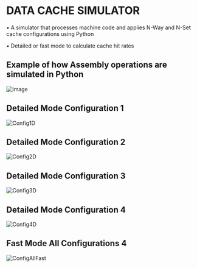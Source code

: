 # DATA CACHE SIMULATOR

• A simulator that processes machine code and applies N-Way and N-Set cache configurations using Python

• Detailed or fast mode to calculate cache hit rates

## Example of how Assembly operations are simulated in Python
![image](https://github.com/Sean-Conrad/Cache-Simulator/assets/98624752/b5376672-9636-410c-8824-7020d30be21f)

## Detailed Mode Configuration 1
![Config1D](https://github.com/Sean-Conrad/Cache-Simulator/assets/98624752/7e0139ea-ef26-409c-b991-56145d64e91f)

## Detailed Mode Configuration 2
![Config2D](https://github.com/Sean-Conrad/Cache-Simulator/assets/98624752/f9554939-2fb7-4e41-a486-72501841eed7)

## Detailed Mode Configuration 3
![Config3D](https://github.com/Sean-Conrad/Cache-Simulator/assets/98624752/1c73383a-652f-4255-a035-123f2cde10c3)

## Detailed Mode Configuration 4
![Config4D](https://github.com/Sean-Conrad/Cache-Simulator/assets/98624752/e2f9d3fe-8bef-4bae-be0d-bb1146fea86d)

## Fast Mode All Configurations 4
![ConfigAllFast](https://github.com/Sean-Conrad/Cache-Simulator/assets/98624752/d2ba70a0-5121-4683-9472-f568729c878c)
